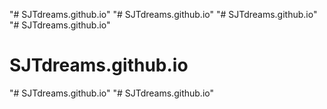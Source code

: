 "# SJTdreams.github.io" 
"# SJTdreams.github.io" 
"# SJTdreams.github.io" 
"# SJTdreams.github.io" 
# SJTdreams.github.io
"# SJTdreams.github.io" 
"# SJTdreams.github.io" 
